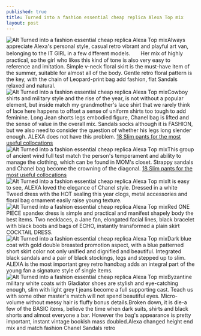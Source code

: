```yaml
---
published: true
title: Turned into a fashion essential cheap replica Alexa Top mix
layout: post
---
```

![Alt Turned into a fashion essential cheap replica Alexa Top mix](http://valentinocase.files.wordpress.com/2016/05/783e5fc7.jpeg)Always appreciate Alexa\'s personal style, casual retro vibrant and playful art van, belonging to the IT GIRL in a few different models.　　Her mix of highly practical, so the girl who likes this kind of tone is also very easy to reference and imitation. Simple v-neck floral skirt is the must-have item of the summer, suitable for almost all of the body. Gentle retro floral pattern is the key, with the chain of Leopard-print bag add fashion, flat Sandals relaxed and natural.![Alt Turned into a fashion essential cheap replica Alexa Top mix](http://valentinocase.files.wordpress.com/2016/05/783f224b.jpeg)Cowboy shirts and military style and the rise of the year, is not without a popular element, but inside match my grandmother\'s lace shirt that we rarely think of lace here happens to offset a sense of uniform shirts too tough to add feminine. Long Jean shorts legs embodied figure, Chanel bag is lifted and the sense of value in the overall mix. Sandals socks although it is FASHION, but we also need to consider the question of whether his legs long slender enough. ALEXA does not have this problem. [18 Slim pants for the most useful collocations](http://bestfendi.tumblr.com/post/140563212533/18-slim-pants-for-the-most-useful-collocations)![Alt Turned into a fashion essential cheap replica Alexa Top mix](http://valentinocase.files.wordpress.com/2016/05/78353b9a.jpeg)This group of ancient wind full test match the person\'s temperament and ability to manage the clothing, which can be found in MOM\'s closet. Strappy sandals and Chanel bag become the crowning of the diagonal. [18 Slim pants for the most useful collocations](http://bestfendi.tumblr.com/post/140563212533/18-slim-pants-for-the-most-useful-collocations)![Alt Turned into a fashion essential cheap replica Alexa Top mix](http://valentinocase.files.wordpress.com/2016/05/783ecff5.jpeg)It is easy to see, ALEXA loved the elegance of Chanel style. Dressed in a white Tweed dress with the HOT sealing this year clogs, metal accessories and floral bag ornament easily raise young texture.![Alt Turned into a fashion essential cheap replica Alexa Top mix](http://valentinocase.files.wordpress.com/2016/05/7838dd91.jpeg)Red ONE PIECE spandex dress is simple and practical and manifest shapely body the best items. Two necklaces, a Jane fan, elongated facial lines, black bracelet with black boots and bags of ECHO, instantly transformed a plain skirt COCKTAIL DRESS.![Alt Turned into a fashion essential cheap replica Alexa Top mix](http://valentinocase.files.wordpress.com/2016/05/783a5993.jpeg)Dark blue coat with gold double breasted promotion aspect, with a blue patterned short skirt color not only unified and dignified and beautiful. Integrated black sandals and a pair of black stockings, legs and stepped up to slim. ALEXA is the most important grey retro handbag adds an integral part of the young fan a signature style of single items.![Alt Turned into a fashion essential cheap replica Alexa Top mix](http://valentinocase.files.wordpress.com/2016/05/7835cb9b.jpeg)Byzantine military white coats with Gladiator shoes are stylish and eye-catching enough, slim with light grey t jeans become a full supporting cast. Teach us with some other master\'s match will not spend beautiful eyes. Micro-volume without messy hair is fluffy bonus details.Broken down, it is die-a few of the BASIC items, believe the time when dark suits, shirts and black shorts and almost everyone a bar. However the bag\'s appearance is pretty important, instant vintage bookish mass doubled.Alexa changed height end mix and match fashion Chanel Sandals retro